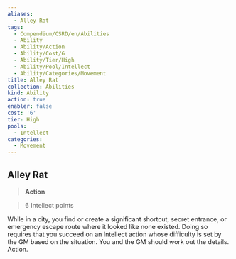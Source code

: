 ```yaml
---
aliases:
  - Alley Rat
tags:
  - Compendium/CSRD/en/Abilities
  - Ability
  - Ability/Action
  - Ability/Cost/6
  - Ability/Tier/High
  - Ability/Pool/Intellect
  - Ability/Categories/Movement
title: Alley Rat
collection: Abilities
kind: Ability
action: true
enabler: false
cost: '6'
tier: High
pools:
  - Intellect
categories:
  - Movement
---
```

## Alley Rat    
>**Action**    
>6 Intellect points  
    
While in a city, you find or create a significant shortcut, secret entrance, or emergency escape route where it looked like none existed. Doing so requires that you succeed on an Intellect action whose difficulty is set by the GM based on the situation. You and the GM should work out the details. Action.